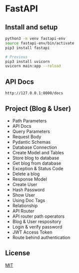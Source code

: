 # FastAPI

## Install and setup

```bash
python3 -m venv fastapi-env
source fastapi-env/bin/activate
pip3 install fastapi

# Previous
pip3 install uvicorn
uvicorn main:app --reload
```

## API Docs
```bash
http://127.0.0.1:8000/docs
```

## Project (Blog & User)
 - Path Parameters
 - API Docs
 - Query Parameters
 - Request Body
 - Pydantic Schemas
 - Database Connection
 - Create Model and Tables
 - Store blog to database
 - Get blog from database
 - Exception & Status Code
 - Delete a blog
 - Response Model
 - Create User
 - Hash Password
 - Show User
 - Using Doc Tags
 - Relationship
 - API Router
 - API router path operators
 - Blog & User respository
 - Login & verify password
 - JWT Access Token
 - Route behind authentication

## License

[MIT](https://choosealicense.com/licenses/mit/)